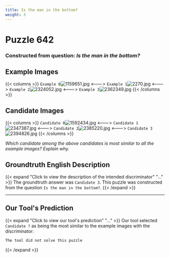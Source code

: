 ```yaml
---
title: Is the man in the bottom?
weight: 3
---
```


# Puzzle 642
### Constructed from question: _Is the man in the bottom?_


## Example Images
{{< columns >}}
`Example 0`![1159651.jpg](/gqa_images/1159651.jpg)
<--->
`Example 1`![2270.jpg](/gqa_images/2270.jpg)
<--->
`Example 2`![2324052.jpg](/gqa_images/2324052.jpg)
<--->
`Example 3`![2362349.jpg](/gqa_images/2362349.jpg)
{{< /columns >}}

## Candidate Images
{{< columns >}}
`Candidate 0`![1592434.jpg](/gqa_images/1592434.jpg)
<--->
`Candidate 1`![2347387.jpg](/gqa_images/2347387.jpg)
<--->
`Candidate 2`![2385220.jpg](/gqa_images/2385220.jpg)
<--->
`Candidate 3`![2394826.jpg](/gqa_images/2394826.jpg)
{{< /columns >}}

*Which candidate among the above candidates is most similar to all the example images? Explain why.*

## Groundtruth English Description

{{< expand "Click to view the description of the intended discriminator" "..." >}}
The groundtruth answer was `Candidate 3`. This puzzle was constructed from the question `Is the man in the bottom?`.
{{< /expand >}}

---

## Our Tool's Prediction

{{< expand "Click to view our tool's prediction" "..." >}}
Our tool selected `Candidate ?` as being the most similar to the example images with the discriminator:
```plaintext
The tool did not solve this puzzle
```
{{< /expand >}}
